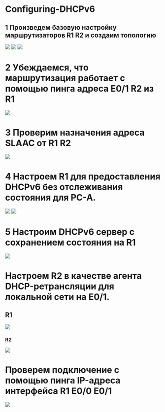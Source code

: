 # Configuring-DHCPv6
## 1 Произведем базовую настройку маршрутизаторов R1 R2 и создаим топологию 

![](https://github.com/iGORnetwork/Configuring-DHCPv6/blob/main/image/Screenshot_1.png)
![](https://github.com/iGORnetwork/Configuring-DHCPv6/blob/main/image/Screenshot_2.png)
![](https://github.com/iGORnetwork/Configuring-DHCPv6/blob/main/image/Screenshot_3.png)

# 2 Убеждаемся, что маршрутизация работает с помощью пинга адреса E0/1 R2 из R1

![](https://github.com/iGORnetwork/Configuring-DHCPv6/blob/main/image/Screenshot_4.png)

# 3 Проверим назначения адреса SLAAC от R1 R2

![](https://github.com/iGORnetwork/Configuring-DHCPv6/blob/main/image/Screenshot_5.png)

# 4 Настроем R1 для предоставления DHCPv6 без отслеживания  состояния для PC-A.

![](https://github.com/iGORnetwork/Configuring-DHCPv6/blob/main/image/Screenshot_6.png)
![](https://github.com/iGORnetwork/Configuring-DHCPv6/blob/main/image/Screenshot_7.png)

# 5 Настроим DHCPv6 сервер с сохранением состояния на R1

![](https://github.com/iGORnetwork/Configuring-DHCPv6/blob/main/image/Screenshot_8.png)

# Настроем R2 в качестве агента DHCP-ретрансляции для локальной сети на E0/1.
## R1
![](https://github.com/iGORnetwork/Configuring-DHCPv6/blob/main/image/Screenshot_9.png)
### R2
![](https://github.com/iGORnetwork/Configuring-DHCPv6/blob/main/image/Screenshot_10.png)
 
# Проверем подключение с помощью пинга IP-адреса интерфейса R1 E0/0 E0/1

![](https://github.com/iGORnetwork/Configuring-DHCPv6/blob/main/image/Screenshot_12.png)
